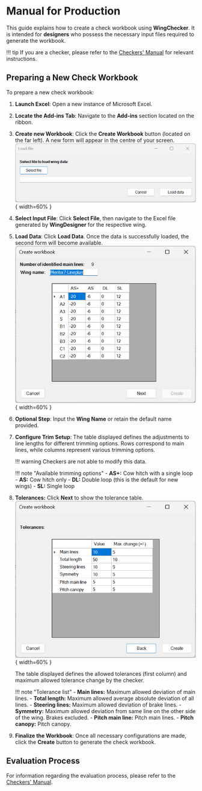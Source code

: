 # Manual for Production

This guide explains how to create a check workbook using **WingChecker**. It is intended for **designers** who possess the necessary input files required to generate the workbook.

!!! tip
    If you are a checker, please refer to the [Checkers' Manual](manual.md) for relevant instructions.

## Preparing a New Check Workbook

To prepare a new check workbook:

1. **Launch Excel**: Open a new instance of Microsoft Excel.
2. **Locate the Add-ins Tab**: Navigate to the **Add-ins** section located on the ribbon.
3. **Create new Workbook**: Click the **Create Workbook** button (located on the far left). A new form will appear in the centre of your screen.  
   ![Workbook Creation Form](../images/load_file.png){ width=60% }
4. **Select Input File**: Click **Select File**, then navigate to the Excel file generated by **WingDesigner** for the respective wing.
5. **Load Data**: Click **Load Data**. Once the data is successfully loaded, the second form will become available.  
   ![Form with Loaded Data](../images/create_workbook_filled.png){ width=60% }
6. **Optional Step**: Input the **Wing Name** or retain the default name provided.
7. **Configure Trim Setup**: 
    The table displayed defines the adjustments to line lengths for different trimming options. Rows correspond to main lines, while columns represent various trimming options.

    !!! warning
        Checkers are not able to modify this data.

    !!! note "Available trimming options"
        - **AS+:** Cow hitch with a single loop
        - **AS:** Cow hitch only
        - **DL:** Double loop (this is the default for new wings) 
        - **SL:** Single loop

8. **Tolerances:** Click **Next** to show the tolerance table.
    ![Form with Tolerance Data](../images/create_workbook_tolerances.png){ width=60% }

    The table displayed defines the allowed tolerances (first column) and maximum allowed tolerance change by the checker.

    !!! note "Tolerance list"
        - **Main lines:** Maximum allowed deviation of main lines.
        - **Total length:** Maximum allowed average absolute deviation of all lines.
        - **Steering lines:** Maximum allowed deviation of brake lines.
        - **Symmetry:** Maximum allowed deviation from same line on the other side of the wing. Brakes excluded.
        - **Pitch main line:** Pitch main lines.
        - **Pitch canopy:** Pitch canopy.

9. **Finalize the Workbook**: Once all necessary configurations are made, click the **Create** button to generate the check workbook.


## Evaluation Process

For information regarding the evaluation process, please refer to the [Checkers' Manual](manual.md).